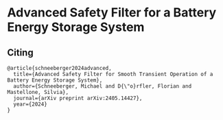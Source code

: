 # Advanced Safety Filter for a Battery Energy Storage System


## Citing

```
@article{schneeberger2024advanced,
  title={Advanced Safety Filter for Smooth Transient Operation of a Battery Energy Storage System},
  author={Schneeberger, Michael and D{\"o}rfler, Florian and Mastellone, Silvia},
  journal={arXiv preprint arXiv:2405.14427},
  year={2024}
}
```